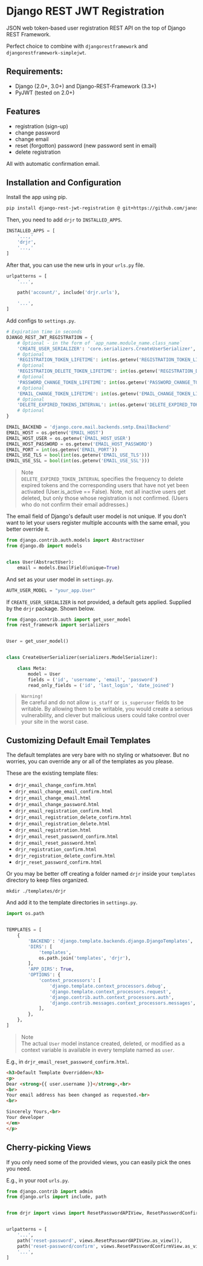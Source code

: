 # Django REST JWT Registration

JSON web token-based user registration REST API on the top of Django REST Framework.

Perfect choice to combine with `djangorestframework`
and `djangorestframework-simplejwt`.

## Requirements:
- Django (2.0+, 3.0+) and Django-REST-Framework (3.3+)
- PyJWT (tested on 2.0+)

## Features
- registration (sign-up)
- change password
- change email
- reset (forgotton) password (new password sent in email)
- delete registration

All with automatic confirmation email.

## Installation and Configuration

Install the app using pip.

```sh
pip install django-rest-jwt-registration @ git+https://github.com/janos-gonye/django-rest-jwt-registration.git@main
```

Then, you need to add `drjr` to `INSTALLED_APPS`.

```py
INSTALLED_APPS = [
    '...,'
    'drjr',
    '...,'
]
```

After that, you can use the new urls in your `urls.py` file.

```py
urlpatterns = [
    '...',

    path('account/', include('drjr.urls'),

    '...',
]
```

Add configs to `settings.py`.

```py
# Expiration time in seconds
DJANGO_REST_JWT_REGISTRATION = {
    # Optional - in the form of `app_name.module_name.class_name`
    'CREATE_USER_SERIALIZER': 'core.serializers.CreateUserSerializer',
    # Optional
    'REGISTRATION_TOKEN_LIFETIME': int(os.getenv('REGISTRATION_TOKEN_LIFETIME', '3600')),
    # Optional
    'REGISTRATION_DELETE_TOKEN_LIFETIME': int(os.getenv('REGISTRATION_DELETE_TOKEN_LIFETIME', '3600')),
    # Optional
    'PASSWORD_CHANGE_TOKEN_LIFETIME': int(os.getenv('PASSWORD_CHANGE_TOKEN_LIFETIME', '3600')),
    # Optional
    'EMAIL_CHANGE_TOKEN_LIFETIME': int(os.getenv('EMAIL_CHANGE_TOKEN_LIFETIME', '3600')),
    # Optional
    'DELETE_EXPIRED_TOKENS_INTERVAL': int(os.getenv('DELETE_EXPIRED_TOKENS_INTERVAL', '60')),
    # Optional
}

EMAIL_BACKEND = 'django.core.mail.backends.smtp.EmailBackend'
EMAIL_HOST = os.getenv('EMAIL_HOST')
EMAIL_HOST_USER = os.getenv('EMAIL_HOST_USER')
EMAIL_HOST_PASSWORD = os.getenv('EMAIL_HOST_PASSWORD')
EMAIL_PORT = int(os.getenv('EMAIL_PORT'))
EMAIL_USE_TLS = bool(int(os.getenv('EMAIL_USE_TLS')))
EMAIL_USE_SSL = bool(int(os.getenv('EMAIL_USE_SSL')))
```

> Note<br>
`DELETE_EXPIRED_TOKEN_INTERVAL` specifies the frequency to delete expired
tokens and the corresponding users that have not yet been activated
(User.is_active == False). Note, not all inactive users get deleted, but only
those whose registration is not confirmed.
(Users who do not confirm their email addresses.)

The email field of Django's default user model is not unique. If you don't want
to let your users register multiple accounts with the same email, you better override it.

```py
from django.contrib.auth.models import AbstractUser
from django.db import models


class User(AbstractUser):
    email = models.EmailField(unique=True)
```

And set as your user model in `settings.py`.

```py
AUTH_USER_MODEL = "your_app.User"
```

If `CREATE_USER_SERIALIZER` is not provided, a default gets applied.
Supplied by the `drjr` package. Shown below.

```py
from django.contrib.auth import get_user_model
from rest_framework import serializers


User = get_user_model()


class CreateUserSerializer(serializers.ModelSerializer):

    class Meta:
        model = User
        fields = ('id', 'username', 'email', 'password')
        read_only_fields = ('id', 'last_login', 'date_joined')
```

> `Warning!`<br>
Be careful and do not allow `is_staff` or` is_superuser` fields to be writable.
By allowing them to be writable, you would create a serious vulnerability,
and clever but malicious users could take control over your site in the worst case.

## Customizing Default Email Templates

The default templates are very bare with no styling or whatsoever.
But no worries, you can override any or all of the templates as you please.

These are the existing template files:

- `drjr_email_change_confirm.html`
- `drjr_email_change_email_confirm.html`
- `drjr_email_change_email.html`
- `drjr_email_change_password.html`
- `drjr_email_registration_confirm.html`
- `drjr_email_registration_delete_confirm.html`
- `drjr_email_registration_delete.html`
- `drjr_email_registration.html`
- `drjr_email_reset_password_confirm.html`
- `drjr_email_reset_password.html`
- `drjr_registration_confirm.html`
- `drjr_registration_delete_confirm.html`
- `drjr_reset_password_confirm.html`

Or you may be better off creating a folder named `drjr` inside your
`templates` directory to keep files organized.

```
mkdir ./templates/drjr
```

And add it to the template directories in `settings.py`.

```py
import os.path


TEMPLATES = [
    {
        'BACKEND': 'django.template.backends.django.DjangoTemplates',
        'DIRS': [
            'templates',
            os.path.join('templates', 'drjr'),
        ],
        'APP_DIRS': True,
        'OPTIONS': {
            'context_processors': [
                'django.template.context_processors.debug',
                'django.template.context_processors.request',
                'django.contrib.auth.context_processors.auth',
                'django.contrib.messages.context_processors.messages',
            ],
        },
    },
]
```

> Note<br>
The actual `User` model instance created, deleted, or modified as a context variable is available in every template named as `user`.

E.g., in `drjr_email_reset_password_confirm.html`.

```html
<h3>Default Template Overridden</h3>
<p>
Dear <strong>{{ user.username }}</strong>,<br>
<br>
Your email address has been changed as requested.<br>
<br>

Sincerely Yours,<br>
Your developer
</em>
</p>
```

## Cherry-picking Views

If you only need some of the provided views, you can easily pick the ones you need.

E.g., in your root `urls.py`.

```py
from django.contrib import admin
from django.urls import include, path


from drjr import views import ResetPasswordAPIView, ResetPasswordConfirmView


urlpatterns = [
    '...',
    path('reset-password', views.ResetPasswordAPIView.as_view()),
    path('reset-password/confirm', views.ResetPasswordConfirmView.as_view()),
    '...',
]
```
